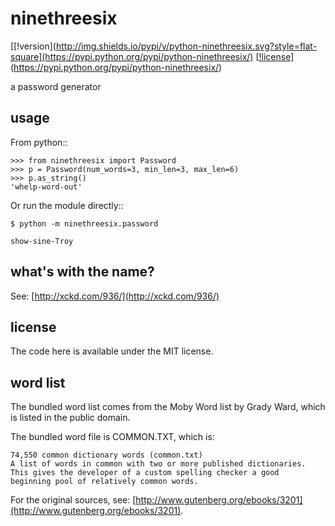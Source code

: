 # ninethreesix

[[!version](http://img.shields.io/pypi/v/python-ninethreesix.svg?style=flat-square](https://pypi.python.org/pypi/python-ninethreesix/) [[!license](http://img.shields.io/pypi/l/python-ninethreesix.svg?style=flat-square)](https://pypi.python.org/pypi/python-ninethreesix/)

a password generator


## usage

From python::

    >>> from ninethreesix import Password
    >>> p = Password(num_words=3, min_len=3, max_len=6)
    >>> p.as_string()
    'whelp-word-out'

Or run the module directly::

    $ python -m ninethreesix.password

    show-sine-Troy

## what's with the name?

See: [http://xckd.com/936/](http://xckd.com/936/)


## license

The code here is available under the MIT license.


## word list

The bundled word list comes from the Moby Word list by Grady Ward, which is
listed in the public domain.

The bundled word file is COMMON.TXT, which is:

    74,550 common dictionary words (common.txt)
    A list of words in common with two or more published dictionaries.
    This gives the developer of a custom spelling checker a good
    beginning pool of relatively common words.

For the original sources, see:
[http://www.gutenberg.org/ebooks/3201](http://www.gutenberg.org/ebooks/3201).
